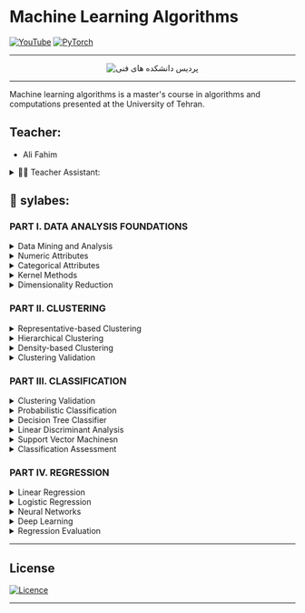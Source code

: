 # Machine Learning Algorithms




[![YouTube](https://img.shields.io/badge/YouTube-%23FF0000.svg?style=for-the-badge&logo=YouTube&logoColor=white&)](https://pytorch.org/)
[![PyTorch](https://img.shields.io/badge/PyTorch-%23EE4C2C.svg?style=for-the-badge&logo=PyTorch&logoColor=white)](https://youtube.com)

<hr>
<center>
<img class="site-logo img-responsive" src="https://hidalou.com/wp-content/uploads/2020/09/1516611123-logo-2.png" alt="پردیس دانشکده های فنی" align=center>
</center>

<hr>
Machine learning algorithms is a master's course in algorithms and computations presented at the University of Tehran.

## Teacher:

- Ali Fahim

<details> 
<summary>👨‍🎓 Teacher Assistant:</summary>
 <hr>

- Asef Afsahi (👨‍🍳)
- Hoseine Tavakolian
- Zahra Boreiri
- Parsa Hadadian
- Mohammad Jalai
- Mohammad Hatami
</details>

## 📃 sylabes:

### PART I. DATA ANALYSIS FOUNDATIONS

<details> 
<summary>Data Mining and Analysis</summary>
 <hr>

- 1 Data Matrix 
- 2 Attributes 
- 3 Data: Algebraic and Geometric View 
- 4 Data: Probabilistic View 

</details>

<details> 
<summary>Numeric Attributes</summary>
 <hr>

- 1 Univariate Analysis 
- 2 Bivariate Analysis 
- 3 Multivariate Analysis 
- 4 Data Normalization 
- 5 Normal Distribution

</details>


<details> 
<summary>Categorical Attributes</summary>
 <hr>

- 1 Univariate Analysis 
- 2 Bivariate Analysis 
- 3 Multivariate Analysis 
- 4 Data Normalization 
- 5 Normal Distribution

</details>



<details> 
<summary>Kernel Methods</summary>
 <hr>

- 1 Kernel Matrix 
- 2 Vector Kernels 
- 3 Basic Kernel Operations in Feature Space 
- 4 Kernels for Complex Objects 
- 5 Normal Distribution

</details>



<details> 
<summary>Dimensionality Reduction</summary>
 <hr>


- 1 Background  
- 2 Principal Component Analysis
- 3 Kernel Principal Component Analysis 
- 4 Singular Value Decomposition


</details>


### PART II. CLUSTERING


<details> 
<summary>Representative-based Clustering</summary>
 <hr>

- 1 K-means Algorithm 
- 2 Kernel K-means 
- 3 Expectation-Maximization Clustering 


</details>


<details> 
<summary>Hierarchical Clustering</summary>
 <hr>


- 1 Preliminaries  
- 2 Agglomerative Hierarchical Clustering 


</details>


<details> 
<summary>Density-based Clustering</summary>
 <hr>


- 1 The DBSCAN Algorithm 
- 2 Kernel Density Estimation 
- 3 Density-based Clustering: DENCLUE 


</details>

<details> 
<summary>Clustering Validation</summary>
 <hr>

- 1 External Measures 
- 2 Internal Measure 
- 3 Relative Measure


</details>


### PART III. CLASSIFICATION

</details>

<details> 
<summary>Clustering Validation</summary>
 <hr>

- 1 External Measures 
- 2 Internal Measure 
- 3 Relative Measure


</details>


</details>

<details> 
<summary>Probabilistic Classification</summary>
 <hr>

- 1 Bayes Classifier 
- 2 Naive Bayes Classifier 
- 3 K Nearest Neighbors Classifier

</details>

<details> 
<summary>Decision Tree Classifier</summary>
 <hr>

- 1 Decision Trees 
- 2 Decision Tree Algorithm


</details>

<details> 
<summary>Linear Discriminant Analysis</summary>
 <hr>

- 1 Optimal Linear Discriminant 
- 2 Kernel Discriminant Analysis 

</details>


<details> 
<summary>Support Vector Machinesn</summary>
 <hr>

- 1 Support Vectors and Margins 
- 2 SVM: Linear and Separable Case 
- 3 Soft Margin SVM: Linear and Nonseparable Case
- 4 Kernel SVM: Nonlinear Case
- 5 SVM Training: Stochastic Gradient Ascent

</details>

<details> 
<summary>Classification Assessment</summary>
 <hr>

- 1 Classification Performance Measures
- 2 Classifier Evaluation
- 3 Bias-Variance Decomposition
- 4 Ensemble Classifiers

</details>

### PART IV. REGRESSION

<details> 
<summary>Linear Regression</summary>
 <hr>

- 1 Linear Regression Model 
- 2 Bivariate Regression 
- 3 Multiple Regression 
- 4 Ridge Regression
- 5 Kernel Regression
- 6 L1 Regression: Lasso

</details>

<details> 
<summary>Logistic Regression </summary>
 <hr>

- 1 Binary Logistic Regression
- 2 Multiclass Logistic Regression 

</details>

<details> 
<summary>Neural Networks</summary>
 <hr>

- 1 Artificial Neuron: Activation Functions 
- 2 Neural Networks: Regression and Classification 
- 3 Neural Networks: Regression and Classification 
- 4 Deep Multilayer Perceptrons

</details>

<details> 
<summary>Deep Learning</summary>
 <hr>

- 1 Recurrent Neural Networks 
- 2 Gated RNNS: Long Short-Term Memory Networks 
- 3 Multiple Regression 
- 4 Convolutional Neural Networks
- 5 Convolutional Neural Networks

</details>

<details> 
<summary>Regression Evaluation</summary>
 <hr>

- 1 Univariate Regression
- 2 Multiple Regression 


</details>

<hr>

## License
[![Licence](https://img.shields.io/github/license/Ileriayo/markdown-badges?style=for-the-badge)](./LICENSE)
<hr>



